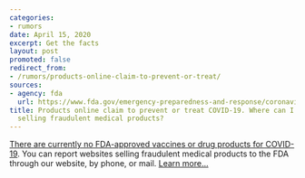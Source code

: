 ```yaml
---
categories:
- rumors
date: April 15, 2020
excerpt: Get the facts
layout: post
promoted: false
redirect_from:
- /rumors/products-online-claim-to-prevent-or-treat/
sources:
- agency: fda
  url: https://www.fda.gov/emergency-preparedness-and-response/coronavirus-disease-2019-covid-19/coronavirus-disease-2019-covid-19-frequently-asked-questions
title: Products online claim to prevent or treat COVID-19. Where can I report websites
  selling fraudulent medical products?
---
```


[There are currently no FDA-approved vaccines or drug products for COVID-19](https://www.fda.gov/consumers/consumer-updates/beware-fraudulent-coronavirus-tests-vaccines-and-treatments). You can report websites selling fraudulent medical products to the FDA through our website, by phone, or mail. [Learn more\...](https://www.fda.gov/safety/report-problem-fda/reporting-unlawful-sales-medical-products-internet)